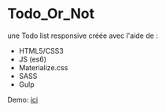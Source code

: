 # Todo_Or_Not

une Todo list responsive créée avec l'aide de :  

- HTML5/CSS3
- JS (es6)
- Materialize.css
- SASS 
- Gulp

Demo: [ici]("https://dondes17.github.io/Todo_Or_Not/")


